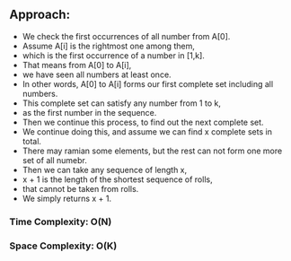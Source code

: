 ## Approach:
* We check the first occurrences of all number from A[0].
* Assume A[i] is the rightmost one among them,
* which is the first occurrence of a number in [1,k].
* That means from A[0] to A[i],
* we have seen all numbers at least once.
* In other words, A[0] to A[i] forms our first complete set including all numbers.
* This complete set can satisfy any number from 1 to k,
* as the first number in the sequence.
* Then we continue this process, to find out the next complete set.
* We continue doing this, and assume we can find x complete sets in total.
* There may ramian some elements, but the rest can not form one more set of all numebr.
* Then we can take any sequence of length x,
* x + 1 is the length of the shortest sequence of rolls,
* that cannot be taken from rolls.
* We simply returns x + 1.
​
### Time Complexity: O(N)
### Space Complexity: O(K)